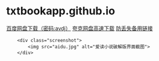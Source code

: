 # txtbookapp.github.io

 <div class="download-section">
            <a href="https://pan.baidu.com/s/10MX3ek8wjiwmDfyR8jDBFQ?pwd=avdj" class="download-btn baidu">百度网盘下载（密码:avdj）</a>
            <a href="https://project-2025.pages.dev" class="download-btn quark">夸克网盘高速下载</a>
            <a href="https://ruanjian2025.pages.dev" class="download-btn backup">防丢失备用链接</a>
        </div>

        <div class="screenshot">
            <img src="aidu.jpg" alt="爱读小说破解版界面截图">
        </div>
